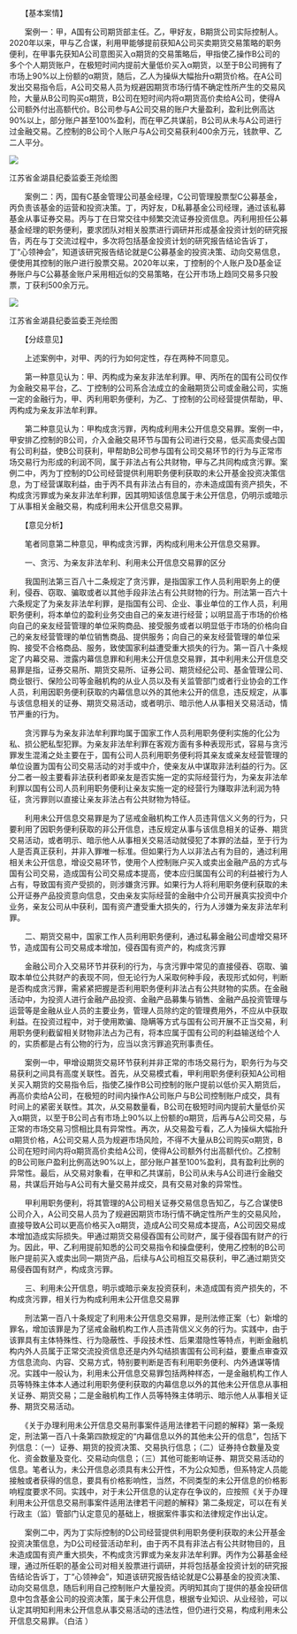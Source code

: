 　　【基本案情】

　　案例一：甲，A国有公司期货部主任。乙，甲好友，B期货公司实际控制人。2020年以来，甲与乙合谋，利用甲能够提前获知A公司买卖期货交易策略的职务便利，在甲事先获知A公司意图买入α期货的交易策略后，甲指使乙操作B公司的多个个人期货账户，在极短时间内提前大量低价买入α期货，以至于B公司拥有了市场上90%以上份额的α期货，随后，乙人为操纵大幅抬升α期货价格。在A公司发出交易指令后，A公司交易人员为规避因期货市场行情不确定性所产生的交易风险，大量从B公司购买α期货，B公司在短时间内将α期货高价卖给A公司，使得A公司额外付出高额代价。B公司参与A公司交易的账户大量盈利，盈利比例高达90%以上，部分账户甚至100%盈利，而在甲乙共谋前，B公司从未与A公司进行过金融交易。乙控制的B公司个人账户与A公司交易获利400余万元，钱款甲、乙二人平分。

![](https://www.ccdi.gov.cn/hdjln/ywtt/202409/W020240927533075958516.jpeg)

江苏省金湖县纪委监委王尧绘图

　　案例二：丙，国有C基金管理公司基金经理，C公司管理股票型C公募基金，丙负责该基金的运营和投资决策。丁，丙好友，D私募基金公司经理，通过该私募基金从事证券交易。丙与丁在日常交往中频繁交流证券投资信息。丙利用担任公募基金经理的职务便利，要求团队对相关股票进行调研并形成基金投资计划的研究报告，丙在与丁交流过程中，多次将包括基金投资计划的研究报告结论告诉丁，丁“心领神会”，知道该研究报告结论就是C公募基金的投资决策、动向交易信息，便使用其控制的账户进行股票交易。2020年以来，丁控制的个人账户及D基金证券账户与C公募基金账户采用相近似的交易策略，在公开市场上趋同交易多只股票，丁获利500余万元。

![](https://www.ccdi.gov.cn/hdjln/ywtt/202409/W020240927533076022720.jpeg)

江苏省金湖县纪委监委王尧绘图

　　【分歧意见】

　　上述案例中，对甲、丙的行为如何定性，存在两种不同意见。

　　第一种意见认为：甲、丙构成为亲友非法牟利罪。甲、丙所在的国有公司仅作为金融交易平台，乙、丁控制的公司系合法成立的金融期货公司或金融公司，实施一定的金融行为，甲、丙利用职务便利，为乙、丁控制的公司经营提供帮助，甲、丙构成为亲友非法牟利罪。

　　第二种意见认为：甲构成贪污罪，丙构成利用未公开信息交易罪。案例一中，甲安排乙控制的B公司，介入金融交易环节与国有公司进行交易，低买高卖侵占国有公司利益，使B公司获利，甲帮助B公司参与国有公司交易环节的行为与正常市场交易行为形成的利润不同，属于非法占有公共财物，甲与乙共同构成贪污罪。案例二中，丙为丁控制的D公司经营提供利用职务便利获取的未公开基金投资决策信息，为丁经营谋取利益，由于丙不具有非法占有目的，亦未造成国有资产损失，不构成贪污罪或为亲友非法牟利罪，因其明知该信息属于未公开信息，仍明示或暗示丁从事相关金融交易，构成利用未公开信息交易罪。

　　【意见分析】

　　笔者同意第二种意见，甲构成贪污罪，丙构成利用未公开信息交易罪。

　　一、贪污、为亲友非法牟利、利用未公开信息交易罪的区分

　　我国刑法第三百八十二条规定了贪污罪，是指国家工作人员利用职务上的便利，侵吞、窃取、骗取或者以其他手段非法占有公共财物的行为。刑法第一百六十六条规定了为亲友非法牟利罪，是指国有公司、企业、事业单位的工作人员，利用职务便利，将本单位的盈利业务交由自己的亲友进行经营；以明显高于市场的价格向自己的亲友经营管理的单位采购商品、接受服务或者以明显低于市场的价格向自己的亲友经营管理的单位销售商品、提供服务；向自己的亲友经营管理的单位采购、接受不合格商品、服务，致使国家利益遭受重大损失的行为。第一百八十条规定了内幕交易、泄露内幕信息罪和利用未公开信息交易罪，其中利用未公开信息交易罪是指，证券交易所、期货交易所、证券公司、期货经纪公司、基金管理公司、商业银行、保险公司等金融机构的从业人员以及有关监管部门或者行业协会的工作人员，利用因职务便利获取的内幕信息以外的其他未公开的信息，违反规定，从事与该信息相关的证券、期货交易活动，或者明示、暗示他人从事相关交易活动，情节严重的行为。

　　贪污罪与为亲友非法牟利罪均属于国家工作人员利用职务便利实施的化公为私、损公肥私型犯罪。为亲友非法牟利罪在客观方面有多种表现形式，容易与贪污罪发生混淆之处主要在于，国有公司人员利用职务便利将其亲友或亲友经营管理的单位设置为国有公司交易活动的对手或中介，使亲友从中谋取非法利益的行为。区分二者一般主要看非法获利者即亲友是否实施一定的实际经营行为，为亲友非法牟利罪以国有公司人员利用职务便利让亲友实施一定的经营行为赚取非法利润为特征，贪污罪则以直接让亲友非法占有公共财物为特征。

　　利用未公开信息交易罪是为了惩戒金融机构工作人员违背信义义务的行为，只要利用了因职务便利获取的非公开信息，违反规定从事与该信息相关的证券、期货交易活动，或者明示、暗示他人从事相关交易活动就侵犯了本罪的法益，至于行为人是否真正获利，并非入罪唯一标准。但如果行为人以非法占有为目的，通过利用相关未公开信息，增设交易环节，使用个人控制账户买入或卖出金融产品的方式与国有公司交易，造成国有公司交易成本提高，使本应归属国有公司的利益被行为人占有，导致国有资产受损的，则涉嫌贪污罪。如果行为人将利用职务便利获取的未公开证券产品投资意向信息，交由亲友实际经营的金融中介公司开展真实投资中介业务，亲友公司从中获利，国有资产遭受重大损失的，行为人涉嫌为亲友非法牟利罪。

　　二、期货交易中，国家工作人员利用职务便利，通过私募金融公司虚增交易环节，造成国有公司交易成本增加，侵吞国有资产的，构成贪污罪

　　金融公司介入交易环节并获利的行为，与贪污罪中常见的直接侵吞、窃取、骗取本单位公共财产的表现不同，但无论行为人采取何种手段，表现形式如何，判断是否构成贪污罪，需紧紧把握是否利用职务便利非法占有公共财物的实质。在金融活动中，为投资人进行金融产品投资、金融产品募集与销售、金融产品投资管理与运营等是金融从业人员的主要业务，管理人员除约定的管理费用外，不应从中获取利益。在投资过程中，对于使用欺骗、隐瞒等方式与国有公司开展不正当交易，利用职务便利截留相关财物非法占为己有，将本应属于国有公司的利益输送给个人的，实质都是占有公物的行为，应当以贪污罪追究刑事责任。

　　案例一中，甲增设期货交易环节获利并非正常的市场交易行为，职务行为与交易获利之间具有高度关联性。首先，从交易模式看，甲利用职务便利获知A公司相关买入期货的交易指令后，指使乙操作B公司控制的账户提前以低价买入期货后，再高价卖给A公司，在极短的时间内操作A公司账户与B公司控制账户成交，具有时间上的紧密关联性。其次，从交易数量看，B公司在极短时间内提前大量低价买入α期货，以至于B公司占有市场上90%以上份额的α期货，后再与A公司交易，与正常的市场交易习惯相比具有异常性。再次，从交易盈亏看，乙人为操纵大幅抬升α期货价格，A公司交易人员为规避市场风险，不得不大量从B公司购买α期货，B公司在短时间内将α期货高价卖给A公司，使得A公司额外付出高额代价。乙控制的B公司账户盈利比例高达90%以上，部分账户甚至100%盈利，具有盈利比例的异常性。最后，从交易对象看，在甲和乙共谋前，B公司从未与A公司进行金融交易，共谋后开始与A公司有大量交易并成交，具有交易对象的异常性。

　　甲利用职务便利，将其管理的A公司相关证券交易信息告知乙，与乙合谋使B公司介入，A公司交易人员为了规避因期货市场行情不确定性所产生的交易风险，直接导致A公司以更高价格买入α期货，造成A公司交易成本提高，A公司因交易成本增加造成实际损失。甲通过期货交易侵吞国有公司财产，属于侵吞国有财产的行为。因此，甲、乙利用提前知悉的公司交易指令和操盘便利，使用乙控制的B公司账户提前买入或卖出同一期货产品，后续与A公司相互交易获利，甲乙通过期货交易侵吞国有财产，构成贪污罪。

　　三、利用未公开信息，明示或暗示亲友投资获利，未造成国有资产损失的，不构成贪污罪，相关行为构成利用未公开信息交易罪

　　刑法第一百八十条规定了利用未公开信息交易罪，是刑法修正案（七）新增的罪名，增加该罪是为了惩戒金融机构工作人员违背信义义务的行为。实践中，由于该罪具有主体特殊性、行为隐蔽性、手段技术性、后果潜隐性等特点，判断金融机构内外人员属于正常交流投资信息还是内外勾结损害国有公司利益，要重点审查双方信息流向、内容、交易方式，特别要判断是否有利用职务便利、内外通谋等情况。实践中一般认为，利用未公开信息交易罪包括两种样态，一是金融机构工作人员等特殊主体本人通过利用职务便利获取的内幕信息以外的其他未公开信息从事相关证券、期货交易；二是金融机构工作人员等特殊主体明示、暗示他人从事相关证券、期货交易活动。

　　《关于办理利用未公开信息交易刑事案件适用法律若干问题的解释》第一条规定，刑法第一百八十条第四款规定的“内幕信息以外的其他未公开的信息”，包括下列信息：（一）证券、期货的投资决策、交易执行信息；（二）证券持仓数量及变化、资金数量及变化、交易动向信息；（三）其他可能影响证券、期货交易活动的信息。笔者认为，未公开信息必须具有未公开性，不为公众知悉，但系特定人员能接触或者获得的信息，要具有价格影响性，当然，不同类型的未公开信息的价格影响程度要求不同。实践中，对于未公开信息的认定存在争议的，应按照《关于办理利用未公开信息交易刑事案件适用法律若干问题的解释》第二条规定，可以在有关行政主（监）管部门认定意见的基础上，根据案件事实和法律规定作出认定。

　　案例二中，丙为丁实际控制的D公司经营提供利用职务便利获取的未公开基金投资决策信息，为D公司经营活动牟利，由于丙不具有非法占有公共财物目的，且未造成国有资产重大损失，不构成贪污罪或为亲友非法牟利罪。丙作为公募基金经理，通过所任职的基金公司对相关股票进行调研，并将包括基金投资计划的研究报告结论告诉丁，丁“心领神会”，知道该研究报告结论就是C公募基金的投资决策、动向交易信息，随后利用自己控制账户大量投资。丙明知其向丁提供的基金投研信息中包含基金公司的投资决策，属于未公开信息，根据专业知识、从业经验，可以认定其明知利用未公开信息从事交易活动的违法性，但仍进行交易，构成利用未公开信息交易罪。（白洁 ）